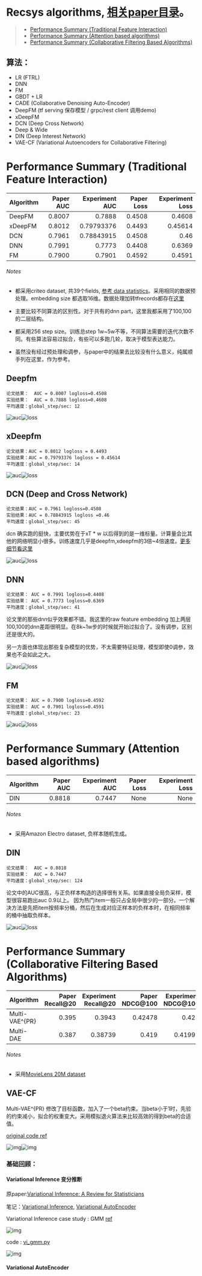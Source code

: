 # Recsys algorithms, [相关paper目录](https://github.com/wangruichens/papers-machinelearning/tree/master/recsys)。

> - [Performance Summary (Traditional Feature Interaction)](#performance-summary-traditional-feature-interaction)
> - [Performance Summary (Attention based algorithms)](#performance-summary-attention-based-algorithms)
> - [Performance Summary (Collaborative Filtering Based Algorithms)](#performance-summary-cf-based-algorithms)

## 算法：
- LR (FTRL)
- DNN
- FM
- GBDT + LR
- CADE (Collaborative Denoising Auto-Encoder)
- DeepFM (tf serving 保存模型 / grpc/rest client 调用demo)
- xDeepFM
- DCN (Deep Cross Network)
- Deep & Wide
- DIN (Deep Interest Network)
- VAE-CF (Variational Autoencoders for Collaborative Filtering)

# Performance Summary (Traditional Feature Interaction)

Algorithm     |Paper AUC| Experiment AUC | Paper Loss | Experiment Loss
--------------|-------: |---------------:|-----------:|----------------:
DeepFM        | 0.8007  | 0.7888         |  0.4508    | 0.4608
xDeepFM       | 0.8012  |  0.79793376    |  0.4493    | 0.45614
DCN           | 0.7961  | 0.78843915     |  0.4508    | 0.46  
DNN           | 0.7991  | 0.7773         |  0.4408    | 0.6369 
FM            | 0.7900  | 0.7901         |  0.4592    | 0.4591 

###### Notes

- 都采用criteo dataset, 共39个fields, [参考 data statistics](https://www.kaggle.com/c/criteo-display-ad-challenge/discussion/9651#latest-51948)。采用相同的数据预处理。embedding size 都选取16维。数据处理加转tfrecords都存在[这里](xdeepfm)

- 主要比较不同算法的区别性。对于共有的dnn part，这里我都采用了100,100的二层结构。

- 都采用256 step size。训练总step 1w~5w不等，不同算法需要的迭代次数不同。有些算法容易过拟合，有些可以多跑几轮，取决于模型表达能力。

- 虽然没有经过预处理和调参，与paper中的结果去比较没有什么意义，纯属顺手列在这里，作为参考。


## Deepfm
```angular2
论文结果：  AUC = 0.8007 logloss=0.4508
实验结果：  AUC = 0.7888 logloss=0.4608
平均速度：global_step/sec: 12
```
![auc](deepfm/auc.png)![loss](deepfm/loss.png)

## xDeepfm
```angular2
论文结果：AUC = 0.8012 logloss = 0.4493
实验结果：AUC = 0.79793376 logloss = 0.45614
平均速度：global_step/sec: 14
```
![auc](xdeepfm/auc.png)![loss](xdeepfm/loss.png)

## DCN (Deep and Cross Network)
```angular2
论文结果：AUC = 0.7961 logloss=0.4508
实验结果：AUC = 0.78843915 logloss =0.46
平均速度：global_step/sec: 45
```

dcn 确实跑的挺快，主要优势在于xT * w 以后得到的是一维标量。计算量会比其他的网络明显小很多。训练速度几乎是deepfm,xdeepfm的3倍~4倍速度。[更多细节看这里](dcn/)

![auc](dcn/auc.png)![loss](dcn/loss.png)

## DNN
```angular2
论文结果： AUC = 0.7991 logloss=0.4408
实验结果： AUC = 0.7773 logloss=0.6369
平均速度：global_step/sec: 41
```
论文里的那些dnn似乎效果都不错。我这里的raw feature embedding 加上两层100,100的dnn差距很明显。在8k~1w步的时候就开始过拟合了。没有调参，区别还是很大的。

另一方面也体现出那些复杂模型的优势，不太需要特征处理，模型即使0调参，效果也不会如此之大。

![auc](dnn/auc.png)![loss](dnn/loss.png)

## FM
```angular2
论文结果： AUC = 0.7900 logloss=0.4592
实验结果： AUC = 0.7901 logloss=0.4591
平均速度：global_step/sec: 23
```

![auc](fm/auc.png)![loss](fm/loss.png)

# Performance Summary (Attention based algorithms)


Algorithm     |Paper AUC| Experiment AUC | Paper Loss | Experiment Loss
--------------|-------: |---------------:|-----------:|----------------:
DIN        | 0.8818  | 0.7447         |  None    | None

###### Notes

- 采用Amazon Electro dataset, 负样本随机生成。

## DIN
```angular2
论文结果：  AUC = 0.8818 
实验结果：  AUC = 0.7447 
平均速度：global_step/sec: 124
```
论文中的AUC很高，与正负样本构造的选择很有关系。如果直接全局负采样，模型很容易跑出auc 0.9以上。 因为热门item一般只占全局中很少的一部分。一个解决方法是先把item按频率分桶，然后在生成对应正样本的负样本时，在相同频率的桶中抽取负样本。 

![auc](din/auc.png)![loss](din/loss.png)


# Performance Summary (Collaborative Filtering Based Algorithms)



Algorithm     |Paper Recall@20| Experiment Recall@20 | Paper NDCG@100 | Experiment NDCG@100
--------------|-------: |---------------:|-----------:|----------------:
 Multi-VAE^{PR}       | 0.395  | 0.3943        |  0.42478    | 0.426 |
Multi-DAE       | 0.387  | 0.38739         |  0.419    | 0.41993 | 


###### Notes

- 采用[MovieLens 20M dataset](http://files.grouplens.org/datasets/movielens/ml-20m.zip)

## VAE-CF

Multi-VAE^{PR} 修改了目标函数，加入了一个beta约束。当beta小于1时，先验的约束减小，拟合的权重变大。采用模拟退火算法来比较高效的得到beta的合适值。

[original code ref](https://github.com/dawenl/vae_cf/blob/master/VAE_ML20M_WWW2018.ipynb)

![img](vae-cf/img/4.png)![img](vae-cf/img/5.png)

### 基础回顾：

#### Variational Inference 变分推断

原paper:[Variational Inference: A Review for Statisticians](https://github.com/wangruichens/papers-machinelearning/blob/master/basis/Variational%20Inference:%20A%20Review%20for%20Statisticians.pdf)

笔记：[Variational Inference](https://github.com/wangruichens/notes/blob/master/variational%20inference/Starting%20from%20Information.pdf), 
[Variational AutoEncoder](https://github.com/wangruichens/notes/blob/master/variational%20autoencoder/variational%20auto-encoder.pdf)

Variational Inference case study : GMM [ref](https://blog.csdn.net/qy20115549/article/details/86694325)

![img](vae-cf/img/3.png)

code : [vi_gmm.py](vae-cf/vi_gmm.py)

![img](vae-cf/img/2.png)

#### Variational AutoEncoder


